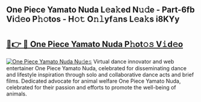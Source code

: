 ## One Piece Yamato Nuda L𝚎a𝚔ed N𝚞𝚍e - Part-6fb Vi𝚍𝚎o P𝚑𝚘tos - H𝚘𝚝 O𝚗𝚕yf𝚊ns L𝚎a𝚔s i8KYy

# <h2><a href="http://kfclb9a.oniu.top/?m=One+Piece+Yamato+Nuda">🔗👉 🔴 One Piece Yamato Nuda P𝚑ot𝚘𝚜 V𝚒d𝚎o</a></h2>

[![One Piece Yamato Nuda Nu𝚍e𝚜](https://i.imgur.com/0qMVB7G.gif)](http://kfclb9a.oniu.top/?m=One+Piece+Yamato+Nuda)
Virtual dance innovator and web entertainer One Piece Yamato Nuda, celebrated for disseminating dance and lifestyle inspiration through solo and collaborative dance acts and brief films. Dedicated advocate for animal welfare One Piece Yamato Nuda, celebrated for their passion and efforts to promote the well-being of animals.  
